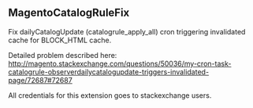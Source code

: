 ## MagentoCatalogRuleFix

Fix dailyCatalogUpdate (catalogrule_apply_all) cron triggering invalidated cache for BLOCK_HTML cache.

Detailed problem described here: http://magento.stackexchange.com/questions/50036/my-cron-task-catalogrule-observerdailycatalogupdate-triggers-invalidated-page/72687#72687

All credentials for this extension goes to stackexchange users.
